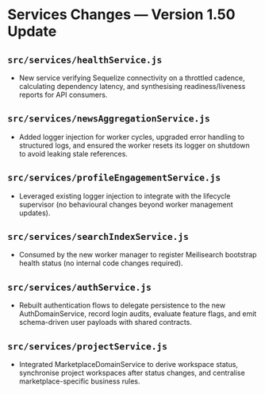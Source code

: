 # Services Changes — Version 1.50 Update

## `src/services/healthService.js`
- New service verifying Sequelize connectivity on a throttled cadence, calculating dependency latency, and synthesising readiness/liveness reports for API consumers.

## `src/services/newsAggregationService.js`
- Added logger injection for worker cycles, upgraded error handling to structured logs, and ensured the worker resets its logger on shutdown to avoid leaking stale references.

## `src/services/profileEngagementService.js`
- Leveraged existing logger injection to integrate with the lifecycle supervisor (no behavioural changes beyond worker management updates).

## `src/services/searchIndexService.js`
- Consumed by the new worker manager to register Meilisearch bootstrap health status (no internal code changes required).

## `src/services/authService.js`
- Rebuilt authentication flows to delegate persistence to the new AuthDomainService, record login audits, evaluate feature flags, and emit schema-driven user payloads with shared contracts.

## `src/services/projectService.js`
- Integrated MarketplaceDomainService to derive workspace status, synchronise project workspaces after status changes, and centralise marketplace-specific business rules.

